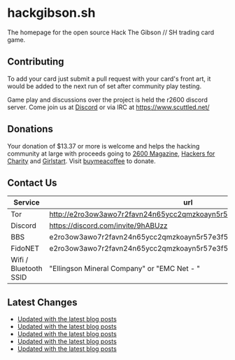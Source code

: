 # hackgibson.sh
The homepage for the open source Hack The Gibson // SH trading card game.


## Contributing

To add your card just submit a pull request with your card's front art, it would be added to the next run of set after community play testing.

Game play and discussions over the project is held the r2600 discord server. Come join us at [Discord](https://discord.com/invite/9hABUzz) or via IRC at https://www.scuttled.net/


## Donations

Your donation of $13.37 or more is welcome and helps the hacking community at large with proceeds going to [2600 Magazine](https://2600.com/), [Hackers for Charity](https://hackersforcharity.org) and [Girlstart](https://girlstart.org).  Visit [buymeacoffee](https://www.buymeacoffee.com/hackgibson.sh) to donate.


## Contact Us

Service | url
-|-
Tor | http://e2ro3ow3awo7r2favn24n65ycc2qmzkoayn5r57e3f56nvjwdcgg32ad.onion
Discord | https://discord.com/invite/9hABUzz
BBS | e2ro3ow3awo7r2favn24n65ycc2qmzkoayn5r57e3f56nvjwdcgg32ad.onion:23
FidoNET | e2ro3ow3awo7r2favn24n65ycc2qmzkoayn5r57e3f56nvjwdcgg32ad.onion:24554
Wifi / Bluetooth SSID | "Ellingson Mineral Company" or "EMC Net - <fidonet address>"

## Latest Changes
<!-- BLOG-POST-LIST:START -->
- [Updated with the latest blog posts](https://github.com/DFW2600/hackgibson.sh/commit/555e4413a6c6420dff4cb480e3da1265b02a8163)
- [Updated with the latest blog posts](https://github.com/DFW2600/hackgibson.sh/commit/e9031a8ae79b693bd806ef291f8e692ab67e952f)
- [Updated with the latest blog posts](https://github.com/DFW2600/hackgibson.sh/commit/96894b0e11590b9bf103e38dcec362692afee4f3)
- [Updated with the latest blog posts](https://github.com/DFW2600/hackgibson.sh/commit/cf62f264476e2b9a0fc0a156eeaa0f6aefba8083)
- [Updated with the latest blog posts](https://github.com/DFW2600/hackgibson.sh/commit/74c449d2bab540d1135489ff75a077fb10d781d5)
<!-- BLOG-POST-LIST:END -->
